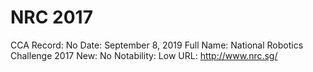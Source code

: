 # NRC 2017

CCA Record: No
Date: September 8, 2019
Full Name: National Robotics Challenge 2017
New: No
Notability: Low
URL: http://www.nrc.sg/
